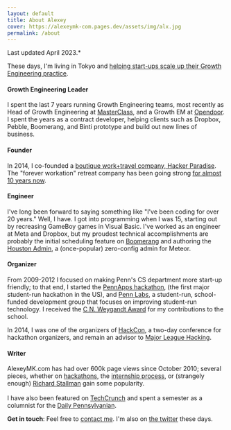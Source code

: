 ```yaml
---
layout: default
title: About Alexey
cover: https://alexeymk-com.pages.dev/assets/img/alx.jpg
permalink: /about
---
```

Last updated April 2023.*

These days, I'm living in Tokyo and [helping start-ups scale up their Growth Engineering practice](/growth-eng).

#### Growth Engineering Leader
I spent the last 7 years running Growth Engineering teams, most recently as Head of Growth Engineering at [MasterClass](https://www.masterclass.com), and a Growth EM at [Opendoor](https://www.opendoor.com).  I spent the years as a contract developer, helping clients such as Dropbox, Pebble, Boomerang, and Binti prototype and build out new lines of business.

#### Founder
In 2014, I co-founded a [boutique work+travel company, Hacker Paradise](http://hackerparadise.org). The "forever workation" retreat company has been going strong [for almost 10 years now](https://edition.cnn.com/travel/article/workation-digital-nomad-retreats/index.html).

#### Engineer

I've long been forward to saying something like "I've been coding for over 20 years."  Well, I have. I got into programming when I was 15, starting out by recreasing GameBoy games in Visual Basic. I've worked as an engineer at Meta and Dropbox, but my proudest technical accomplishments are probably the initial scheduling feature on [Boomerang](https://www.boomerangapp.com/meeting-scheduling/) and authoring the [Houston Admin](https://github.com/gterrono/houston), a (once-popular) zero-config admin for Meteor.

#### Organizer

From 2009-2012 I focused on making Penn's CS department more start-up friendly; to that end, I started the <a href="http://pandodaily.com/2013/01/21/the-worlds-largest-student-run-hackathon-isnt-at-stanford-or-mit-its-at-penn/">PennApps hackathon</a>, (the first major student-run hackathon in the US), and <a href="http://pennlabs.org">Penn Labs</a>, a student-run, school-funded development group that focuses on improving student-run technology. I received the <a href="http://www.seas.upenn.edu/undergraduate/student-life/award-recipients.php#student_choice">C N. Weygandt Award</a> for my contributions to the school.

In 2014, I was one of the organizers of [HackCon](http://hackcon.io), a two-day conference for hackathon organizers, and remain an advisor to [Major League Hacking](http://mlh.io).

#### Writer

AlexeyMK.com has had over 600k page views since October 2010; several pieces, whether on <a href="http://alexeymk.com/tag/hackathons">hackathons</a>, the <a href="http://alexeymk.com/a-brief-guide-to-tech-internships">internship process</a>, or (strangely enough) <a href="http://alexeymk.com/dear-dr-stallman-an-open-letter">Richard Stallman</a> gain some popularity. <br><br>I have also been featured on <a href="http://techcrunch.com/2012/04/15/stop-looking-for-a-technical-co-founder/">TechCrunch</a> and spent a semester as a columnist for the <a href="http://thedp.com">Daily Pennsylvanian</a>.
<!-- 250k page views from posterous before transition -->

**Get in touch**: Feel free to [contact me](mailto:alexey-at-alexeymk.com). I'm also on <a href="http://twitter.com/alexeymk">the twitter</a> these days.
